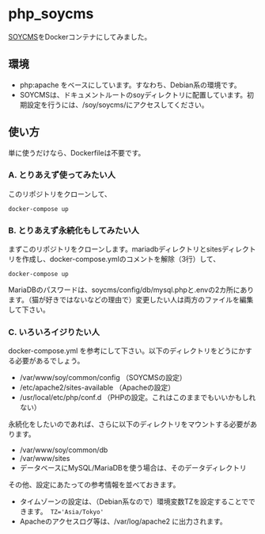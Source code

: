 # php_soycms
[SOYCMS](https://github.com/inunosinsi/soycms/)をDockerコンテナにしてみました。

## 環境

- php:apache をベースにしています。すなわち、Debian系の環境です。
- SOYCMSは、ドキュメントルートのsoyディレクトリに配置しています。初期設定を行うには、/soy/soycms/にアクセスしてください。

## 使い方

単に使うだけなら、Dockerfileは不要です。

### A. とりあえず使ってみたい人

このリポジトリをクローンして、

    docker-compose up

### B. とりあえず永続化もしてみたい人

まずこのリポジトリをクローンします。mariadbディレクトリとsitesディレクトリを作成し、docker-compose.ymlのコメントを解除（3行）して、

    docker-compose up

MariaDBのパスワードは、soycms/config/db/mysql.phpと.envの2カ所にあります。（猫が好きではないなどの理由で）変更したい人は両方のファイルを編集して下さい。

### C. いろいろイジりたい人

docker-compose.yml を参考にして下さい。以下のディレクトリをどうにかする必要があるでしょう。

  - /var/www/soy/common/config （SOYCMSの設定）
  - /etc/apache2/sites-available （Apacheの設定）
  - /usr/local/etc/php/conf.d （PHPの設定。これはこのままでもいいかもしれない）  

永続化をしたいのであれば、さらに以下のディレクトリをマウントする必要があります。

  - /var/www/soy/common/db
  - /var/www/sites
  - データベースにMySQL/MariaDBを使う場合は、そのデータディレクトリ

その他、設定にあたっての参考情報を並べておきます。

- タイムゾーンの設定は、（Debian系なので）環境変数TZを設定することでできます。　`TZ='Asia/Tokyo'`
- Apacheのアクセスログ等は、/var/log/apache2 に出力されます。

